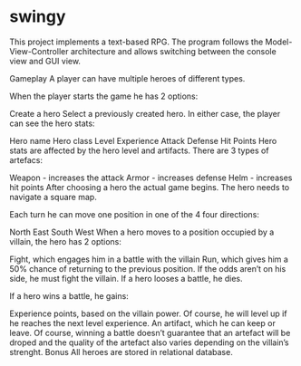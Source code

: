 # swingy

This project implements a text-based RPG. The program follows the Model-View-Controller architecture and allows switching between the console view and GUI view.

Gameplay
A player can have multiple heroes of different types.

When the player starts the game he has 2 options:

Create a hero
Select a previously created hero.
In either case, the player can see the hero stats:

Hero name
Hero class
Level
Experience
Attack
Defense
Hit Points
Hero stats are affected by the hero level and artifacts. There are 3 types of artefacs:

Weapon - increases the attack
Armor - increases defense
Helm - increases hit points
After choosing a hero the actual game begins. The hero needs to navigate a square map.

Each turn he can move one position in one of the 4 four directions:

North
East
South
West
When a hero moves to a position occupied by a villain, the hero has 2 options:

Fight, which engages him in a battle with the villain
Run, which gives him a 50% chance of returning to the previous position. If the odds aren’t on his side, he must fight the villain.
If a hero looses a battle, he dies.

If a hero wins a battle, he gains:

Experience points, based on the villain power. Of course, he will level up if he reaches the next level experience.
An artifact, which he can keep or leave. Of course, winning a battle doesn’t guarantee that an artefact will be droped and the quality of the artefact also varies depending on the villain’s strenght.
Bonus
All heroes are stored in relational database.

